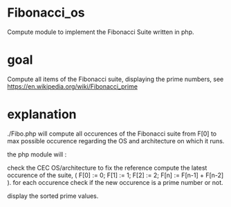 # Fibonacci_os

Compute module to implement the Fibonacci Suite written in php.

# goal

Compute all items of the Fibonacci suite, displaying the prime numbers, see https://en.wikipedia.org/wiki/Fibonacci_prime 

# explanation

./Fibo.php will compute all occurences of the Fibonacci suite from F[0] to max possible occurence regarding the OS and architecture on which it runs.

the php module will :

  check the CEC OS/architecture to fix the reference
  compute the latest occurence of the suite, ( F[0] := 0; F[1] := 1; F[2] := 2; F[n] := F[n-1] + F[n-2] ).
  for each occurence check if the new occurence is a prime number or not.
     
  display the sorted prime values.
  
